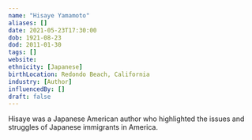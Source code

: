 ```yaml
---
name: "Hisaye Yamamoto"
aliases: []
date: 2021-05-23T17:30:00
dob: 1921-08-23
dod: 2011-01-30
tags: []
website: 
ethnicity: [Japanese]
birthLocation: Redondo Beach, California
industry: [Author]
influencedBy: []
draft: false
---
```


Hisaye was a Japanese American author who highlighted the issues and struggles of Japanese immigrants in America.

